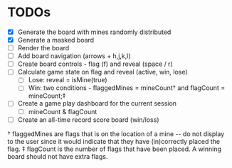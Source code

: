 # TODOs

- [x] Generate the board with mines randomly distributed
- [x] Generate a masked board
- [ ] Render the board
- [ ] Add board navigation (arrows + h,j,k,l)
- [ ] Create board controls - flag (f) and reveal (space / r)
- [ ] Calculate game state on flag and reveal (active, win, lose)
  - [ ] Lose: reveal = isMine(true)
  - [ ] Win: two conditions - flaggedMines = mineCount† and flagCount = mineCount;‡
- [ ] Create a game play dashboard for the current session
  - [ ] mineCount & flagCount
- [ ] Create an all-time record score board (win/loss)

† flaggedMines are flags that is on the location of a mine -- do not display to the user since it would indicate that they have (in)correctly placed the flag.
‡ flagCount is the number of flags that have been placed. A winning board should not have extra flags.
